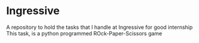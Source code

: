 # Ingressive
A repository to hold the tasks that I handle at Ingressive for good internship
This task, is a python programmed ROck-Paper-Scissors game
